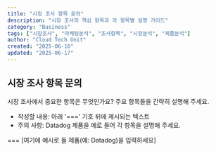 ```yaml
---
title: "시장 조사 항목 문의"
description: "시장 조사의 핵심 항목과 각 항목별 설명 가이드"
category: "Business"
tags: ["시장조사", "마케팅분석", "조사항목", "시장분석", "제품분석"]
author: "Cloud Tech Unit"
created: "2025-06-16"
updated: "2025-06-17"
---
```


## 시장 조사 항목 문의

시장 조사에서 중요한 항목은 무엇인가요? 주요 항목들을 간략히 설명해 주세요.

* 작성할 내용: 아래 '===' 기호 뒤에 제시되는 텍스트
* 주의 사항: Datadog 제품을 예로 들어 각 항목을 설명해 주세요.

===
[여기에 예시로 들 제품(예: Datadog)을 입력하세요]

